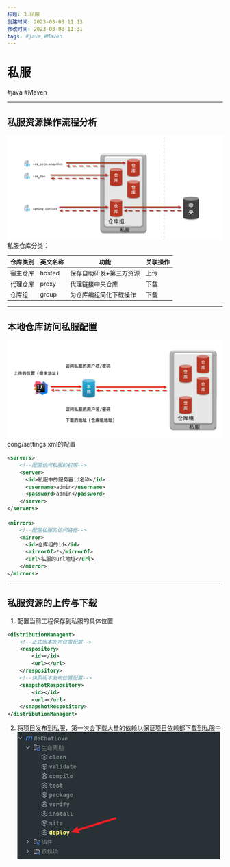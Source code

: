 ```yaml
---
标题: 3.私服
创建时间: 2023-03-08 11:13
修改时间: 2023-03-08 11:31
tags: #java,#Maven
---
```


# 私服
#java #Maven 

---
## 私服资源操作流程分析
![Pasted image 20220922160502](../../../../attachments/Pasted%20image%2020220922160502.png)
私服仓库分类：

|仓库类别|英文名称|功能|关联操作|
|--|--|--|--|
|宿主仓库|hosted|保存自助研发+第三方资源|上传|
|代理仓库|proxy|代理链接中央仓库|下载|
|仓库组|group|为仓库编组简化下载操作|下载|

---
## 本地仓库访问私服配置
![Pasted image 20220922161833](../../../../attachments/Pasted%20image%2020220922161833.png)
cong/settings.xml的配置
```xml
<servers>
	<!--配置访问私服的权限-->
    <server>
      <id>私服中的服务器id名称</id>
      <username>admin</username>
      <password>admin</password>
    </server>
</servers>

<mirrors>
    <!--配置私服的访问路径-->
    <mirror>
      <id>仓库组的id</id>
      <mirrorOf>*</mirrorOf>
      <url>私服的url地址</url>
    </mirror>
</mirrors>
```
---
## 私服资源的上传与下载
1. 配置当前工程保存到私服的具体位置
```xml
<distributionManagent>
	<!--正式版本发布位置配置-->
	<respository>
		<id></id>
		<url></url>
	</respository>
	<!--快照版本发布位置配置-->
	<snapshotRespository>
		<id></id>
		<url></url>
	</snapshotRespository>
</distributionManagent>
```
2. 将项目发布到私服，第一次会下载大量的依赖以保证项目依赖都下载到私服中
![Pasted image 20220922163313](../../../../attachments/Pasted%20image%2020220922163313.png)